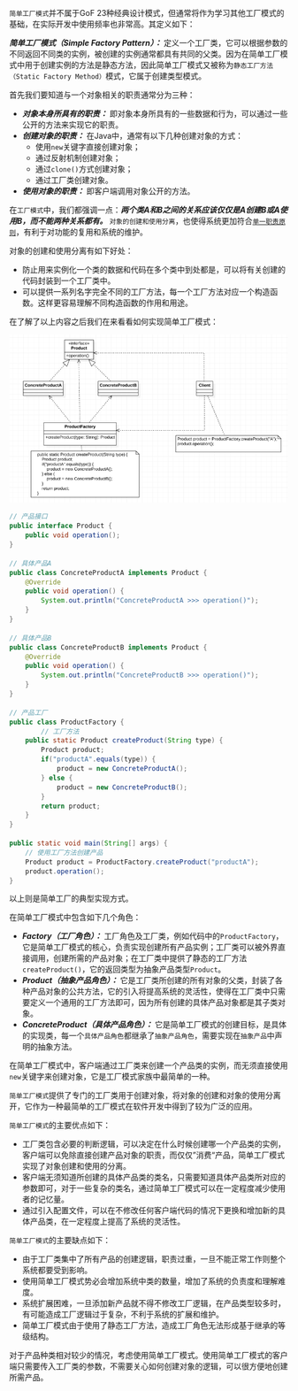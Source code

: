 `简单工厂模式`并不属于GoF 23种经典设计模式，但通常将作为学习其他工厂模式的基础，在实际开发中使用频率也非常高。其定义如下：



***简单工厂模式（Simple Factory Pattern）：*** 定义一个工厂类，它可以根据参数的不同返回不同类的实例，被创建的实例通常都具有共同的父类。因为在简单工厂模式中用于创建实例的方法是静态方法，因此简单工厂模式又被称为`静态工厂方法（Static Factory Method）`模式，它属于创建类型模式。



首先我们要知道与一个对象相关的职责通常分为三种：

- ***对象本身所具有的职责：*** 即对象本身所具有的一些数据和行为，可以通过一些公开的方法来实现它的职责。
- ***创建对象的职责：*** 在Java中，通常有以下几种创建对象的方式：
    - 使用`new`关键字直接创建对象；
    - 通过反射机制创建对象；
    - 通过`clone()`方式创建对象；
    - 通过工厂类创建对象。
- ***使用对象的职责：*** 即客户端调用对象公开的方法。



在`工厂模式`中，我们都强调一点：***两个类A和B之间的关系应该仅仅是A创建B或A使用B，而不能两种关系都有。*** `对象的创建和使用分离`，也使得系统更加符合[`单一职责原则`](./单一职责原则.md)，有利于对功能的复用和系统的维护。



对象的创建和使用分离有如下好处：

- 防止用来实例化一个类的数据和代码在多个类中到处都是，可以将有关创建的代码封装到一个工厂类中。
- 可以提供一系列名字完全不同的工厂方法，每一个工厂方法对应一个构造函数。这样更容易理解不同构造函数的作用和用途。



在了解了以上内容之后我们在来看看如何实现简单工厂模式：

<img src="images/image-20210107182202742.png" alt="image-20210107182202742" style="zoom:100%;" />



```java
// 产品接口
public interface Product {
    public void operation();
}

// 具体产品A
public class ConcreteProductA implements Product {
    @Override
    public void operation() {
        System.out.println("ConcreteProductA >>> operation()");
    }
}

// 具体产品B
public class ConcreteProductB implements Product {
    @Override
    public void operation() {
        System.out.println("ConcreteProductB >>> operation()");
    }
}

// 产品工厂
public class ProductFactory {
		// 工厂方法
    public static Product createProduct(String type) {
        Product product;
        if("productA".equals(type)) {
            product = new ConcreteProductA();
        } else {
            product = new ConcreteProductB();
        }
        return product;
    }
}

public static void main(String[] args) {
  	// 使用工厂方法创建产品
    Product product = ProductFactory.createProduct("productA");
    product.operation();
}
```



以上则是简单工厂的典型实现方式。



在简单工厂模式中包含如下几个角色：

- ***Factory（工厂角色）：*** 工厂角色及工厂类，例如代码中的`ProductFactory`，它是简单工厂模式的核心，负责实现创建所有产品实例；工厂类可以被外界直接调用，创建所需的产品对象；在工厂类中提供了静态的工厂方法`createProduct()`，它的返回类型为抽象产品类型`Product`。
- ***Product（抽象产品角色）：*** 它是工厂类所创建的所有对象的父类，封装了各种产品对象的公共方法，它的引入将提高系统的灵活性，使得在工厂类中只需要定义一个通用的工厂方法即可，因为所有创建的具体产品对象都是其子类对象。
- ***ConcreteProduct（具体产品角色）：*** 它是简单工厂模式的创建目标，是具体的实现类，每一个`具体产品角色`都继承了`抽象产品角色`，需要实现在`抽象产品`中声明的抽象方法。



在简单工厂模式中，客户端通过工厂类来创建一个产品类的实例，而无须直接使用`new`关键字来创建对象，它是工厂模式家族中最简单的一种。



`简单工厂模式`提供了专门的工厂类用于创建对象，将对象的创建和对象的使用分离开，它作为一种最简单的工厂模式在软件开发中得到了较为广泛的应用。

`简单工厂模式`的主要优点如下：

- 工厂类包含必要的判断逻辑，可以决定在什么时候创建哪一个产品类的实例，客户端可以免除直接创建产品对象的职责，而仅仅”消费“产品，简单工厂模式实现了对象创建和使用的分离。
- 客户端无须知道所创建的具体产品类的类名，只需要知道具体产品类所对应的参数即可，对于一些复杂的类名，通过简单工厂模式可以在一定程度减少使用者的记忆量。
- 通过引入配置文件，可以在不修改任何客户端代码的情况下更换和增加新的具体产品类，在一定程度上提高了系统的灵活性。



`简单工厂模式`的主要缺点如下：

- 由于工厂类集中了所有产品的创建逻辑，职责过重，一旦不能正常工作则整个系统都要受到影响。
- 使用简单工厂模式势必会增加系统中类的数量，增加了系统的负责度和理解难度。
- 系统扩展困难，一旦添加新产品就不得不修改工厂逻辑，在产品类型较多时，有可能造成工厂逻辑过于复杂，不利于系统的扩展和维护。
- 简单工厂模式由于使用了静态工厂方法，造成工厂角色无法形成基于继承的等级结构。



对于产品种类相对较少的情况，考虑使用简单工厂模式。使用简单工厂模式的客户端只需要传入工厂类的参数，不需要关心如何创建对象的逻辑，可以很方便地创建所需产品。

















 

